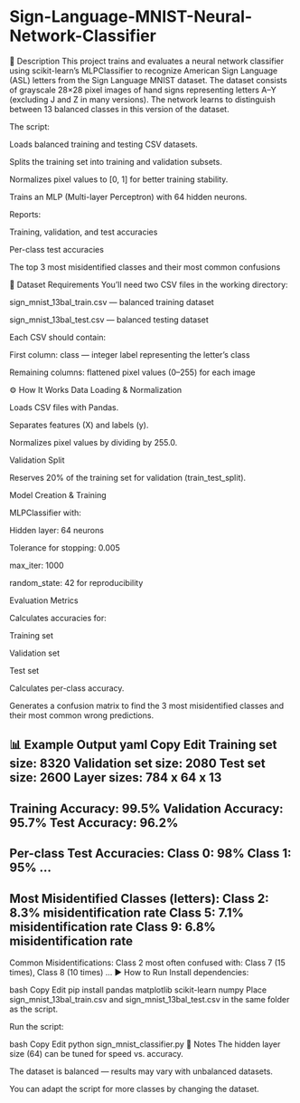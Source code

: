 # Sign-Language-MNIST-Neural-Network-Classifier
📌 Description
This project trains and evaluates a neural network classifier using scikit-learn’s MLPClassifier to recognize American Sign Language (ASL) letters from the Sign Language MNIST dataset.
The dataset consists of grayscale 28×28 pixel images of hand signs representing letters A–Y (excluding J and Z in many versions). The network learns to distinguish between 13 balanced classes in this version of the dataset.

The script:

Loads balanced training and testing CSV datasets.

Splits the training set into training and validation subsets.

Normalizes pixel values to [0, 1] for better training stability.

Trains an MLP (Multi-layer Perceptron) with 64 hidden neurons.

Reports:

Training, validation, and test accuracies

Per-class test accuracies

The top 3 most misidentified classes and their most common confusions

📂 Dataset Requirements
You’ll need two CSV files in the working directory:

sign_mnist_13bal_train.csv — balanced training dataset

sign_mnist_13bal_test.csv — balanced testing dataset

Each CSV should contain:

First column: class — integer label representing the letter’s class

Remaining columns: flattened pixel values (0–255) for each image

⚙️ How It Works
Data Loading & Normalization

Loads CSV files with Pandas.

Separates features (X) and labels (y).

Normalizes pixel values by dividing by 255.0.

Validation Split

Reserves 20% of the training set for validation (train_test_split).

Model Creation & Training

MLPClassifier with:

Hidden layer: 64 neurons

Tolerance for stopping: 0.005

max_iter: 1000

random_state: 42 for reproducibility

Evaluation Metrics

Calculates accuracies for:

Training set

Validation set

Test set

Calculates per-class accuracy.

Generates a confusion matrix to find the 3 most misidentified classes and their most common wrong predictions.

📊 Example Output
yaml
Copy
Edit
Training set size: 8320
Validation set size: 2080
Test set size: 2600
Layer sizes: 784 x 64 x 13
----------
Training Accuracy: 99.5%
Validation Accuracy: 95.7%
Test Accuracy: 96.2%
----------
Per-class Test Accuracies:
Class 0: 98%
Class 1: 95%
...
----------
Most Misidentified Classes (letters):
Class 2: 8.3% misidentification rate
Class 5: 7.1% misidentification rate
Class 9: 6.8% misidentification rate
----------
Common Misidentifications:
Class 2 most often confused with: Class 7 (15 times), Class 8 (10 times)
...
▶️ How to Run
Install dependencies:

bash
Copy
Edit
pip install pandas matplotlib scikit-learn numpy
Place sign_mnist_13bal_train.csv and sign_mnist_13bal_test.csv in the same folder as the script.

Run the script:

bash
Copy
Edit
python sign_mnist_classifier.py
📌 Notes
The hidden layer size (64) can be tuned for speed vs. accuracy.

The dataset is balanced — results may vary with unbalanced datasets.

You can adapt the script for more classes by changing the dataset.


